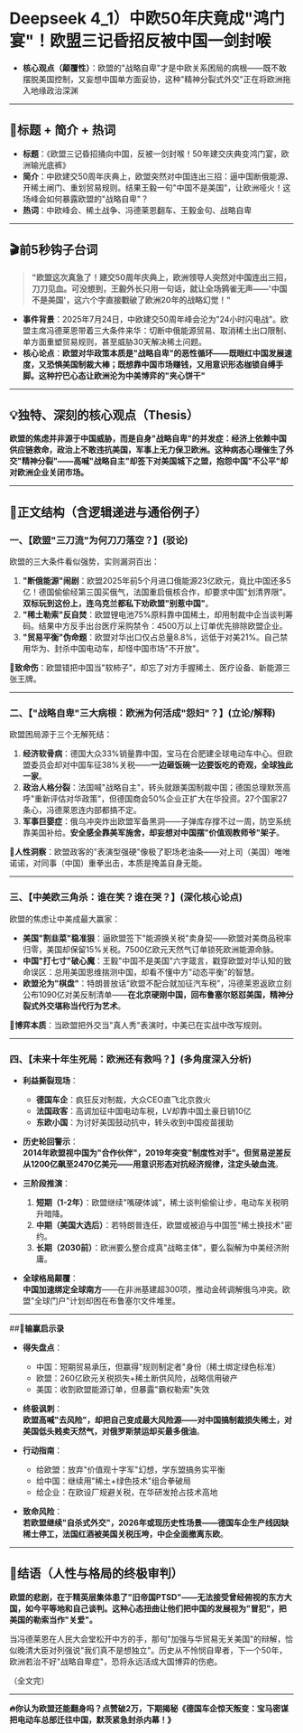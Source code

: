 # Deepseek 4_1）中欧50年庆竟成"鸿门宴"！欧盟三记昏招反被中国一剑封喉 
- **核心观点（颠覆性）**：欧盟的"战略自卑"才是中欧关系困局的病根——既不敢摆脱美国控制，又妄想中国单方面妥协，这种"精神分裂式外交"正在将欧洲拖入地缘政治深渊

---  

## 🎯**标题 + 简介 + 热词**  
* **标题**：《欧盟三记昏招捅向中国，反被一剑封喉！50年建交庆典变鸿门宴，欧洲输光底裤》  
* **简介**：中欧建交50周年庆典上，欧盟突然对中国连出三招：逼中国断俄能源、开稀土闸门、重划贸易规则。结果王毅一句"中国不是美国"，让欧洲哑火！这场峰会如何暴露欧盟的"战略自卑"？
* **热词**：中欧峰会、稀土战争、冯德莱恩翻车、王毅金句、战略自卑

---  

## 🎬**前5秒钩子台词**  
> **"欧盟这次真急了！建交50周年庆典上，欧洲领导人突然对中国连出三招，刀刀见血。可没想到，王毅外长只用一句话，就让全场鸦雀无声——'中国不是美国'，这六个字直接戳破了欧洲20年的战略幻觉！"**  
- **事件背景**：2025年7月24日，中欧建交50周年峰会沦为"24小时闪电战"。欧盟主席冯德莱恩带着三大条件来华：切断中俄能源贸易、取消稀土出口限制、单方面重塑贸易规则，甚至威胁30天解决稀土问题。  
- **核心论点**：**欧盟对华政策本质是"战略自卑"的恶性循环——既眼红中国发展速度，又恐惧美国制裁大棒；既想靠中国市场赚钱，又用意识形态枷锁自缚手脚。这种拧巴心态让欧洲沦为中美博弈的"夹心饼干"**  

---  

## 💡**独特、深刻的核心观点（Thesis）**  
**欧盟的焦虑并非源于中国威胁，而是自身"战略自卑"的并发症：经济上依赖中国供应链救命，政治上不敢违抗美国，军事上无力保卫欧洲。这种病态心理催生了外交"精神分裂"——高喊"战略自主"却签下对美国城下之盟，抱怨中国"不公平"却对欧洲企业关闭市场。**  

---  

## 🧩**正文结构（含逻辑递进与通俗例子）**  

### **一、【欧盟"三刀流"为何刀刀落空？】(驳论)**  
欧盟的三大条件看似强势，实则漏洞百出：  
1. **"断俄能源"闹剧**：欧盟2025年前5个月进口俄能源23亿欧元，竟比中国还多5亿！德国偷偷经第三国买俄气，法国重启俄核合作，却要求中国"划清界限"。**双标玩到这份上，连乌克兰都私下劝欧盟"别惹中国"**。  
2. **"稀土勒索"反自焚**：欧盟锂电池75%原料靠中国稀土，却用制裁中企当谈判筹码。结果中方反手出台医疗采购禁令：4500万以上订单优先排除欧盟企业。  
3. **"贸易平衡"伪命题**：欧盟对华出口仅占总量8.8%，远低于对美21%。自己禁用华为、封杀中国电动车，却怪中国市场"不开放"。  

**🧠致命伤**：欧盟错把中国当"软柿子"，却忘了对方手握稀土、医疗设备、新能源三张王牌。  

---  

### **二、【"战略自卑"三大病根：欧洲为何活成"怨妇"？】(立论/解释)**  
欧盟困局源于三个无解死结：  
1. **经济软骨病**：德国大众33%销量靠中国，宝马在合肥建全球电动车中心。但欧盟委员会却对中国车征38%关税——**一边砸饭碗一边要饭吃的奇观，全球独此一家**。  
2. **政治人格分裂**：法国喊"战略自主"，转头就跟美国制裁中国；德国总理默茨高呼"重新评估对华政策"，但德国商会50%企业正扩大在华投资。27个国家27条心，冯德莱恩连内部都搞不定。  
3. **军事巨婴症**：俄乌冲突炸出欧盟军备黑洞——子弹库存撑不过一周，防空系统靠美国补给。**安全感全靠美军施舍，却妄想对中国摆"价值观教师爷"架子**。  

**🧠人性洞察**：欧盟政客的"表演型强硬"像极了职场老油条——对上司（美国）唯唯诺诺，对同事（中国）重拳出击，本质是掩盖自身无能。  

---  

### **三、【中美欧三角杀：谁在笑？谁在哭？】(深化核心论点)**  
欧盟的焦虑让中美成最大赢家：  
- **美国"割韭菜"稳准狠**：逼欧盟签下"能源换关税"卖身契——欧盟对美商品税率归零，美国却保留15%关税。7500亿欧元天然气订单锁死欧洲能源命脉。  
- **中国"打七寸"破心魔**：王毅"中国不是美国"六字箴言，戳穿欧盟对华认知的致命误区：总用美国思维揣测中国，却看不懂中方"动态平衡"的智慧。  
- **欧盟沦为"棋盘"**：特朗普放话"欧盟不配合就加征汽车税"，冯德莱恩返欧立刻公布1090亿对美反制清单——**在北京硬刚中国，回布鲁塞尔怒怼美国，精神分裂式外交堪称当代行为艺术**。  

**🧠博弈本质**：当欧盟把外交当"真人秀"表演时，中美已在实战中改写规则。  

---  

### **四、【未来十年生死局：欧洲还有救吗？】(多角度深入分析)**  
- **利益撕裂现场**：  
  - **德国车企**：疯狂反对制裁，大众CEO直飞北京救火  
  - **法国政客**：高调加征中国电动车税，LV却靠中国土豪日销10亿  
  - **东欧小国**：为讨好美国鼓动抗中，转头收到中国疫苗援助  

- **历史轮回警示**：  
  **2014年欧盟视中国为"合作伙伴"，2019年突变"制度性对手"。但贸易逆差反从1200亿飙至2470亿美元——用意识形态对抗经济规律，注定头破血流**。  

- **三阶段推演**：  
  1. **短期（1-2年）**：欧盟继续"嘴硬体诚"，稀土谈判偷偷让步，电动车关税明升暗降。  
  2. **中期（美国大选后）**：若特朗普连任，欧盟或被迫与中国签"稀土换技术"密约。  
  3. **长期（2030前）**：欧洲要么整合成真"战略主体"，要么裂解为中美经济附庸。  

- **全球格局颠覆**：  
  **中国加速绑定全球南方**——在非洲基建超300项，推动金砖调解俄乌冲突。欧盟"全球门户"计划却困在布鲁塞尔文件堆里。  

---  

##📌**输赢启示录**  
- **得失盘点**：  
  - 中国：短期贸易承压，但赢得"规则制定者"身份（稀土绑定绿色标准）  
  - 欧盟：260亿欧元关税损失+稀土断供风险，战略信用破产  
  - 美国：收割欧盟能源订单，但暴露"霸权勒索"失效  
  
- **终极讽刺**：  
  **欧盟高喊"去风险"，却把自己变成最大风险源——对中国搞制裁损失稀土，对美国低头贱卖天然气，对俄罗斯禁运却买最多俄油**。  

- **行动指南**：  
  - 给欧盟：放弃"价值观十字军"幻想，学东盟搞务实平衡  
  - 给中国：继续用"稀土+绿色技术"组合拳破局  
  - 给企业：在欧设厂规避关税，在华研发抢占技术高地  

- **致命风险**：  
  **若欧盟继续"自杀式外交"，2026年或现历史性场景——德国车企生产线因缺稀土停工，法国红酒被美国关税压垮，中企全面撤离东欧**。  

---  

## 🎯**结语（人性与格局的终极审判）**  
**欧盟的悲剧，在于精英层集体患了"旧帝国PTSD"——无法接受曾经俯视的东方大国，如今平等地和自己谈判。这种心态扭曲让他们把中国的发展视为"冒犯"，把美国的勒索当作"关爱"。**  

当冯德莱恩在人民大会堂松开中方的手，那句"加强与华贸易无关美国"的辩解，恰似晚清大臣对列强说"我们真不是想独立"。历史从不怜悯自卑者，下一个50年，欧洲若治不好"战略自卑症"，恐将永远活成大国博弈的伤疤。  

（全文完）  

---  
**🔥你认为欧盟还能翻身吗？点赞破2万，下期揭秘《德国车企惊天叛变：宝马密谋把电动车总部迁往中国，默茨紧急封杀内幕！》**